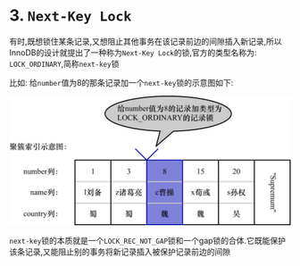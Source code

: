 # 3. `Next-Key Lock`

有时,既想锁住某条记录,又想阻止其他事务在该记录前边的间隙插入新记录,所以InnoDB的设计就提出了一种称为`Next-Key Lock`的锁,官方的类型名称为:
`LOCK_ORDINARY`,简称`next-key`锁

比如: 给`number`值为8的那条记录加一个`next-key`锁的示意图如下:

![为number值为8的记录加一个`next-key`锁](./img/为number值为8的记录加一个next-key锁.jpg)

`next-key`锁的本质就是一个`LOCK_REC_NOT_GAP`锁和一个gap锁的合体.它既能保护该条记录,又能阻止别的事务将新记录插入被保护记录前边的间隙
